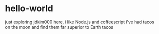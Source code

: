 # hello-world
just exploring
jdkim000 here, i like Node.js and coffeescript
i've had tacos on the moon and find them far superior to Earth tacos
